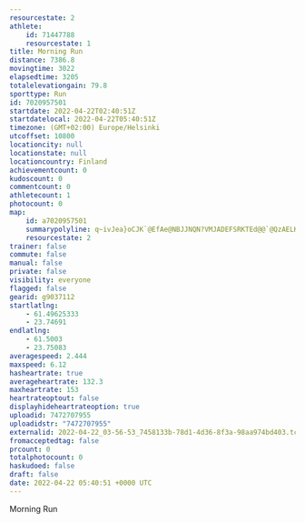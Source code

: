 ```yaml
---
resourcestate: 2
athlete:
    id: 71447788
    resourcestate: 1
title: Morning Run
distance: 7386.8
movingtime: 3022
elapsedtime: 3205
totalelevationgain: 79.8
sporttype: Run
id: 7020957501
startdate: 2022-04-22T02:40:51Z
startdatelocal: 2022-04-22T05:40:51Z
timezone: (GMT+02:00) Europe/Helsinki
utcoffset: 10800
locationcity: null
locationstate: null
locationcountry: Finland
achievementcount: 0
kudoscount: 0
commentcount: 0
athletecount: 1
photocount: 0
map:
    id: a7020957501
    summarypolyline: q~ivJea}oCJK`@EfAe@NBJJNQN?VMJADEFSRKTEd@@`@QzAELKDYHEpAIPGBWHIZI\?dAMR[REVUt@QXANK|@Ih@WZEb@WJKn@ADHLHN?^g@Tm@Jc@B{@A{AGo@EwE?YAYKe@I{@Z}AJsB@kCM_ECg@Mw@MQYMOOGQIg@KwB?gBIaDEc@G_B?i@CYIYCu@OiBBGLBHQLCXT|@DHIBSJgGCo@B_B?mBAw@CY@oDCu@C?EUAqCMUA]DsAJkAHa@J{@ZmBXwCJ_DAwBIyAEYKiAH]Bk@E[EMDsEKAg@j@MBGIGw@As@Qw@Iy@M]Y_@Oa@QOI[JuA?iCBm@G}B@gCIsAAeAMQCAMJIOKECKIGqAa@gAyAIm@PeA@g@WiBCOIIg@?OGYB[d@qAn@m@JaAb@cAXD@AFSJIf@S@iAWUTKAa@c@IWADC?GTWFSVk@AQMEFYA]LWCa@N]G_@Uk@VcCDKAWSy@KMKGQEHODE\IDs@RKA[NSICIy@FaASUNO@c@GQ@GIAHED]LYMYYe@MSS[c@i@]g@Ki@?_@Dk@VON]t@CR@VE\CLGD}AGSKQEq@]MJOBoAM]f@M?SGYSIy@?[Ee@a@iBO_@KIo@Jg@E]Fk@GOBaAU{@@MG_@GSSOEQFDbA@O_@WWi@o@y@o@]UEIOA[Hw@?i@Jc@@c@Eu@QaAIgACMKC]L[^MFMAMKG?Ep@Q\EPa@TETYl@Op@INMd@GFIr@MVEDGj@IV?JILIXMPCLHvAN`AEb@?b@^xBFH\NTPvA^b@l@x@b@Rd@ZnB?hBExBKbAQv@U~AG~@MxDDtANrABf@QlB?|CG`EBvAPnADpACjA@nEK|ABn@\|DBfAFbAAt@_@lCWpAYrEBPRr@?jBEj@@vACr@@fBGt@?RFn@BPLXb@v@r@bBRp@HHPHTZZTb@n@Zr@T~@\x@DJ`@b@BHXzB~AjK\|ATrA@PAj@Dd@P~@r@vC?VADG?KWWcAc@kAMo@Qi@Ka@?Wl@{EC@B@?UDYLe@fAJAD\i@L_@`@c@TMr@u@NYTs@`A_@FD@RBPZt@R^PTVH^b@E`@?h@IxAH~C@^H\CnBDvAD^Zh@Nv@XHb@B^HTUbAD^IJOJI^ALKTADE^@\KDGfAGLD
    resourcestate: 2
trainer: false
commute: false
manual: false
private: false
visibility: everyone
flagged: false
gearid: g9037112
startlatlng:
    - 61.49625333
    - 23.74691
endlatlng:
    - 61.5003
    - 23.75083
averagespeed: 2.444
maxspeed: 6.12
hasheartrate: true
averageheartrate: 132.3
maxheartrate: 153
heartrateoptout: false
displayhideheartrateoption: true
uploadid: 7472707955
uploadidstr: "7472707955"
externalid: 2022-04-22_03-56-53_7458133b-78d1-4d36-8f3a-98aa974bd403.tcx
fromacceptedtag: false
prcount: 0
totalphotocount: 0
haskudoed: false
draft: false
date: 2022-04-22 05:40:51 +0000 UTC
---
```

Morning Run